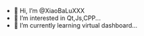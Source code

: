 - 👋 Hi, I’m @XiaoBaLuXXX
- 👀 I’m interested in Qt,Js,CPP...
- 🌱 I’m currently learning virtual dashboard...


<!---
XiaoBaLuXXX/XiaoBaLuXXX is a ✨ special ✨ repository because its `README.md` (this file) appears on your GitHub profile.
You can click the Preview link to take a look at your changes.
--->
